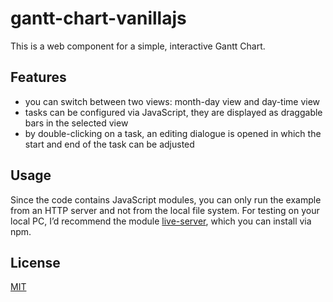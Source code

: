 # gantt-chart-vanillajs

This is a web component for a simple, interactive Gantt Chart.

## Features

- you can switch between two views: month-day view and day-time view
- tasks can be configured via JavaScript, they are displayed as draggable bars in the selected view
- by double-clicking on a task, an editing dialogue is opened in which the start and end of the task can be adjusted

## Usage

Since the code contains JavaScript modules, you can only run the example from an HTTP server and not from the local file system. For testing on your local PC, I’d recommend the module [live-server](https://www.npmjs.com/package/live-server), which you can install via npm.

## License

[MIT](https://choosealicense.com/licenses/mit/)
